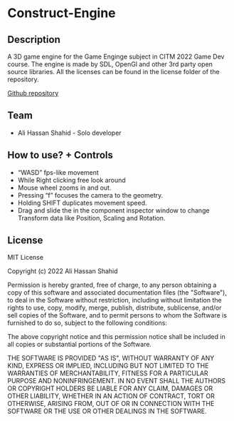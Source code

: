 # Construct-Engine

## Description
A 3D game engine for the Game Enginge subject in CITM 2022 Game Dev course.
The engine is made by SDL, OpenGl and other 3rd party open source libraries.
All the licenses can be found in the license folder of the repository.

[Github repository](https://github.com/FeroXx07/Construct-Engine)

## Team
- Ali Hassan Shahid - Solo developer 

## How to use? + Controls
- “WASD” fps-like movement
- While Right clicking free look around
- Mouse wheel zooms in and out.
- Pressing “f” focuses the camera to the geometry.
- Holding SHIFT duplicates movement speed.
- Drag and slide the in the component inspector window to change Transform data like Position, Scaling and Rotation.

## License
MIT License

Copyright (c) 2022 Ali Hassan Shahid

Permission is hereby granted, free of charge, to any person obtaining a copy
of this software and associated documentation files (the "Software"), to deal
in the Software without restriction, including without limitation the rights
to use, copy, modify, merge, publish, distribute, sublicense, and/or sell
copies of the Software, and to permit persons to whom the Software is
furnished to do so, subject to the following conditions:

The above copyright notice and this permission notice shall be included in all
copies or substantial portions of the Software.

THE SOFTWARE IS PROVIDED "AS IS", WITHOUT WARRANTY OF ANY KIND, EXPRESS OR
IMPLIED, INCLUDING BUT NOT LIMITED TO THE WARRANTIES OF MERCHANTABILITY,
FITNESS FOR A PARTICULAR PURPOSE AND NONINFRINGEMENT. IN NO EVENT SHALL THE
AUTHORS OR COPYRIGHT HOLDERS BE LIABLE FOR ANY CLAIM, DAMAGES OR OTHER
LIABILITY, WHETHER IN AN ACTION OF CONTRACT, TORT OR OTHERWISE, ARISING FROM,
OUT OF OR IN CONNECTION WITH THE SOFTWARE OR THE USE OR OTHER DEALINGS IN THE
SOFTWARE.
